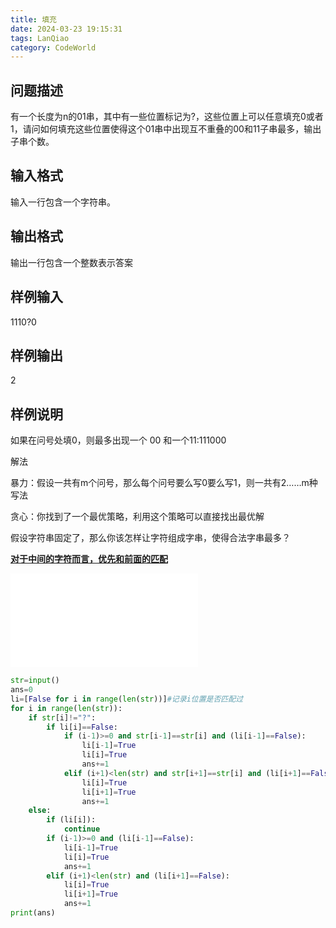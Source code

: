 ```yaml
---
title: 填充
date: 2024-03-23 19:15:31
tags: LanQiao
category: CodeWorld
---
```


## 问题描述

有一个长度为n的01串，其中有一些位置标记为?，这些位置上可以任意填充0或者1，请问如何填充这些位置使得这个01串中出现互不重叠的00和11子串最多，输出子串个数。

## 输入格式

输入一行包含一个字符串。

## 输出格式

输出一行包含一个整数表示答案

## 样例输入

1110?0

## 样例输出

2

## 样例说明

如果在问号处填0，则最多出现一个 00 和一个11:111000

解法

暴力：假设一共有m个问号，那么每个问号要么写0要么写1，则一共有2……m种写法

贪心：你找到了一个最优策略，利用这个策略可以直接找出最优解

假设字符串固定了，那么你该怎样让字符组成字串，使得合法字串最多？

**<u>对于中间的字符而言，优先和前面的匹配</u>**

<iframe src="//player.bilibili.com/player.html?aid=836970357&bvid=BV1Dg4y1e73q&cid=1422985208&p=1" scrolling="no" border="0" frameborder="no" framespacing="0" allowfullscreen="true"> </iframe>

```python
str=input()
ans=0
li=[False for i in range(len(str))]#记录i位置是否匹配过
for i in range(len(str)):
    if str[i]!="?":
        if li[i]==False:
            if (i-1)>=0 and str[i-1]==str[i] and (li[i-1]==False):
                li[i-1]=True
                li[i]=True
                ans+=1
            elif (i+1)<len(str) and str[i+1]==str[i] and (li[i+1]==False):
                li[i]=True
                li[i+1]=True
                ans+=1
    else:
        if (li[i]):
            continue
        if (i-1)>=0 and (li[i-1]==False):
            li[i-1]=True
            li[i]=True
            ans+=1
        elif (i+1)<len(str) and (li[i+1]==False):
            li[i]=True
            li[i+1]=True
            ans+=1
print(ans)
```
